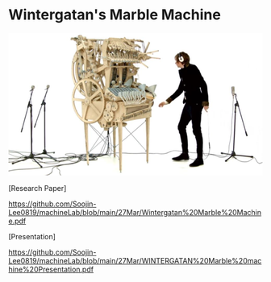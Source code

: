 # Wintergatan's Marble Machine

<img src="images/wintergatan.jpg" width="600">

[Research Paper]

https://github.com/Soojin-Lee0819/machineLab/blob/main/27Mar/Wintergatan%20Marble%20Machine.pdf


[Presentation]

https://github.com/Soojin-Lee0819/machineLab/blob/main/27Mar/WINTERGATAN%20Marble%20machine%20Presentation.pdf

